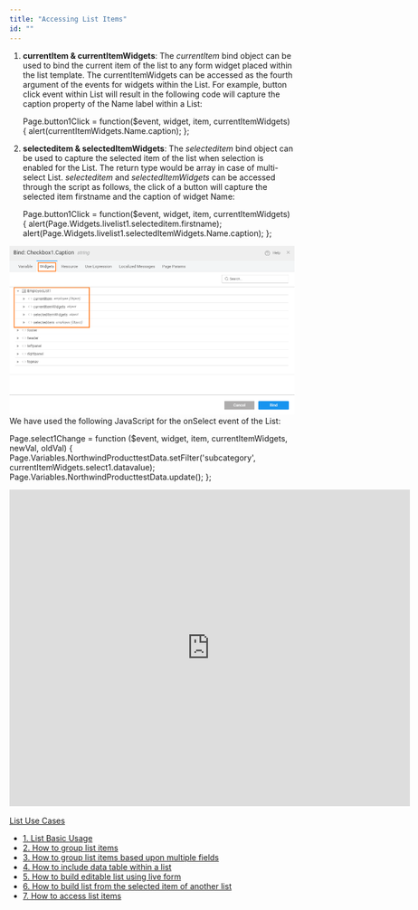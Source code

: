```yaml
---
title: "Accessing List Items"
id: ""
---
```


1. **currentItem & currentItemWidgets**: The _currentItem_ bind object can be used to bind the current item of the list to any form widget placed within the list template. The currentItemWidgets can be accessed as the fourth argument of the events for widgets within the List. For example, button click event within List will result in the following code will capture the caption property of the Name label within a List:
    
    Page.button1Click = function($event, widget, item, currentItemWidgets) {
            alert(currentItemWidgets.Name.caption);
        };
    
2. **selecteditem & selectedItemWidgets**: The _selecteditem_ bind object can be used to capture the selected item of the list when selection is enabled for the List. The return type would be array in case of multi-select List. _selecteditem_ and _selectedItemWidgets_ can be accessed through the script as follows, the click of a button will capture the selected item firstname and the caption of widget Name:
    
    Page.button1Click = function($event, widget, item, currentItemWidgets) {
            alert(Page.Widgets.livelist1.selecteditem.firstname);
            alert(Page.Widgets.livelist1.selectedItemWidgets.Name.caption);
        };
    

[![](./assets/list_bind.png)](./assets/list_bind.png)We have used the following JavaScript for the onSelect event of the List:

Page.select1Change = function ($event, widget, item, currentItemWidgets, newVal, oldVal) {
    Page.Variables.NorthwindProducttestData.setFilter('subcategory', currentItemWidgets.select1.datavalue);
    Page.Variables.NorthwindProducttestData.update();
};

<iframe width="708" height="560" src="https://docs.google.com/presentation/d/e/2PACX-1vSaqO-P670e2Y7PA9bKWPnjAcHbVjcAgMuzSF-h0pdOpEnqLARo_LhX_wgiFkOG76Dd_W8_00NxMp-4/embed?start=false&amp;loop=false&amp;delayms=3000" frameborder="0" allowfullscreen="allowfullscreen" mozallowfullscreen="mozallowfullscreen" webkitallowfullscreen="webkitallowfullscreen"></iframe>

[List Use Cases](/learn/app-development/widgets/datalive/list/list-use-cases/)

- [1\. List Basic Usage](/learn/app-development/widgets/datalive/list/list-basic-usage/)
- [2\. How to group list items](/learn/how-tos/list-grouped/)
- [3\. How to group list items based upon multiple fields](/learn/how-tos/list-multi-grouped/)
- [4\. How to include data table within a list](/learn/how-tos/list-data-table/)
- [5\. How to build editable list using live form](/learn/how-tos/building-editable-list/)
- [6\. How to build list from the selected item of another list](/learn/how-tos/building-cascading-lists/)
- [7\. How to access list items](/learn/how-tos/list-item-access/)
